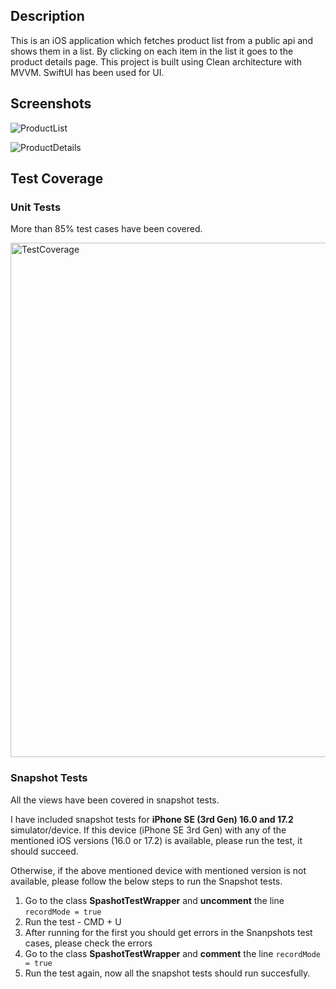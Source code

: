 ## Description

This is an iOS application which fetches product list from a public api and shows them in a list. By clicking on each item in the list it goes to the product details page.
This project is built using Clean architecture with MVVM. SwiftUI has been used for UI.

## Screenshots

![ProductList](https://github.com/sajib-ghoshInnofied/Product_Clean_Architecture/assets/15829311/cad6d8f7-ca0f-40bf-9078-32a87fd4559e)

![ProductDetails](https://github.com/sajib-ghoshInnofied/Product_Clean_Architecture/assets/15829311/be8ba947-d17e-4f10-83c6-876593be0b07)

## Test Coverage

### Unit Tests
More than 85% test cases have been covered.

<img width="823" alt="TestCoverage" src="https://github.com/sajib-ghoshInnofied/Product_Clean_Architecture/assets/15829311/0a281c59-4b7d-49de-a8f1-59ca00894c53">

### Snapshot Tests
All the views have been covered in snapshot tests.

I have included snapshot tests for **iPhone SE (3rd Gen) 16.0 and 17.2** simulator/device. If this device (iPhone SE 3rd Gen) with any of the mentioned iOS versions (16.0 or 17.2) is available, please run the test, it should succeed.

Otherwise, if the above mentioned device with mentioned version is not available, please follow the below steps to run the Snapshot tests.
1. Go to the class **SpashotTestWrapper** and **uncomment** the line ```recordMode = true```
2. Run the test - CMD + U
3. After running for the first you should get errors in the Snanpshots test cases, please check the errors
4. Go to the class **SpashotTestWrapper** and **comment** the line ```recordMode = true```
5. Run the test again, now all the snapshot tests should run succesfully.

